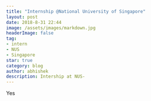 ```yaml
---
title: "Internship @National University of Singapore"
layout: post
date: 2018-8-31 22:44
image: /assets/images/markdown.jpg
headerImage: false
tag:
- intern
- NUS
- Singapore
star: true
category: blog
author: abhishek
description: Intership at NUS-
---
```


Yes

